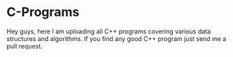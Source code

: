 # C-Programs
Hey guys, here I am uploading all C++ programs covering various data structures and algorithms.  If you find any good C++ program just send me a pull request.

